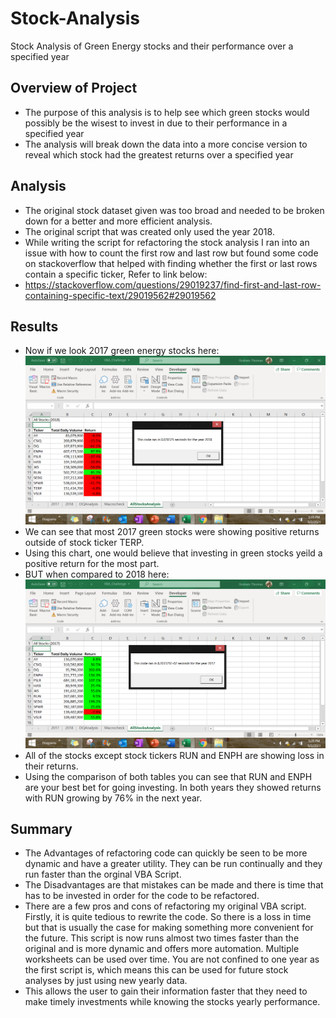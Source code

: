 # Stock-Analysis

Stock Analysis of Green Energy stocks and their performance over a specified year

## Overview of Project
* The purpose of this analysis is to help see which green stocks would possibly be the wisest to invest in due to their performance in a specified year 
* The analysis will break down the data into a more concise version to reveal which stock had the greatest returns over a specified year

## Analysis
  * The original stock dataset given was too broad and needed to be broken down for a better and more efficient analysis.
  * The original script that was created only used the year 2018. 
  * While writing the script for refactoring the stock analysis I ran into an issue with how to count the first row and last row but found some code on stackoverflow   that helped with finding whether the first or last rows contain a specific ticker, Refer to link below:
  * https://stackoverflow.com/questions/29019237/find-first-and-last-row-containing-specific-text/29019562#29019562
 
## Results
* Now if we look 2017 green energy stocks here:
![](Resources/VBA_Challenge_2017.png.png)
* We can see that most 2017 green stocks were showing positive returns outside of stock ticker TERP.
* Using this chart, one would believe that investing in green stocks yeild a positive return for the most part. 
* BUT when compared to 2018 here:
![](Resources/VBA_Challenge_2018.png.png)
* All of the stocks except stock tickers RUN and ENPH are showing loss in their returns. 
* Using the comparison of both tables you can see that RUN and ENPH are your best bet for going investing. In both years they showed returns with RUN growing by 76% in the next year.

## Summary
  * The Advantages of refactoring code can quickly be seen to be more dynamic and have a greater utility. They can be run continually and they run faster than the orginal VBA Script.
  * The Disadvantages are that mistakes can be made and there is time that has to be invested in order for the code to be refactored.
  * There are a few pros and cons of refactoring my original VBA script. Firstly, it is quite tedious to rewrite the code. So there is a loss in time but that is usually the case for making something more convenient for the future. This script is now runs almost two times faster than the original and is more dynamic and offers more automation. Multiple worksheets can be used over time. You are not confined to one year as the first script is, which means this can be used for future stock analyses by just using new yearly data.
  * This allows the user to gain their information faster that they need to make timely investments while knowing the stocks yearly performance. 
